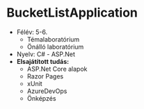 # BucketListApplication

* Félév: 5-6.
  * Témalaboratórium
  * Önálló laboratórium
* Nyelv: C# - ASP.Net
* **Elsajátított tudás:**
  * ASP.Net Core alapok
  * Razor Pages
  * xUnit
  * AzureDevOps
  * Önképzés
